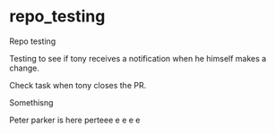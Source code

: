 # repo_testing
Repo testing

Testing to see if tony receives a notification when he himself makes a change.


Check task when tony closes the PR.

Somethisng


Peter parker is here 
perteee
e
e
e
e

